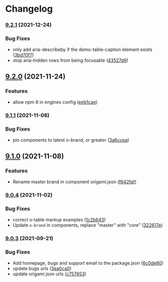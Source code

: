 # Changelog

### [9.2.1](https://www.github.com/Financial-Times/origami/compare/o-table-v9.2.0...o-table-v9.2.1) (2021-12-24)


### Bug Fixes

* only add aria-describeby if the demo-table-caption element exists ([3bd70f7](https://www.github.com/Financial-Times/origami/commit/3bd70f73a4464becc508703a1a7e4c44e07c99aa))
* stop aria-hidden rows from being focusable ([43527d9](https://www.github.com/Financial-Times/origami/commit/43527d9a3f9b74151a8f674d9b78958e6df68f56))

## [9.2.0](https://www.github.com/Financial-Times/origami/compare/o-table-v9.1.1...o-table-v9.2.0) (2021-11-24)


### Features

* allow npm 8 in engines config ([eeb1cae](https://www.github.com/Financial-Times/origami/commit/eeb1cae6e7f0379e647f2b41240b1f294997d528))

### [9.1.1](https://www.github.com/Financial-Times/origami/compare/o-table-v9.1.0...o-table-v9.1.1) (2021-11-08)


### Bug Fixes

* pin components to latest o-brand, or greater ([3a6ccea](https://www.github.com/Financial-Times/origami/commit/3a6ccea1e838e4a2003322ca1f855d0b87b26b60))

## [9.1.0](https://www.github.com/Financial-Times/origami/compare/o-table-v9.0.4...o-table-v9.1.0) (2021-11-08)


### Features

* Rename master brand in component origami.json ([f642faf](https://www.github.com/Financial-Times/origami/commit/f642faf0574d84ea8185b56e6090c8015def27e6))

### [9.0.4](https://www.github.com/Financial-Times/origami/compare/o-table-v9.0.3...o-table-v9.0.4) (2021-11-02)


### Bug Fixes

* correct o-table markup examples ([1c2b643](https://www.github.com/Financial-Times/origami/commit/1c2b6434288ddf6b70c5833277b28811597f060a))
* Update `o-brand` in components, replace "master" with "core" ([322617e](https://www.github.com/Financial-Times/origami/commit/322617ea80f30a6825d9c36872e05574b871ea82))

### [9.0.3](https://www.github.com/Financial-Times/origami/compare/o-table-v9.0.2...o-table-v9.0.3) (2021-09-21)


### Bug Fixes

* Add homepage, bugs and support email to the package.json ([6c0de60](https://www.github.com/Financial-Times/origami/commit/6c0de60ebd6e64c4dd16d000fcc6b79412ce30f4))
* update bugs urls ([3ea0ca0](https://www.github.com/Financial-Times/origami/commit/3ea0ca03bcb6e55142a77387ad0fff5ddf056d44))
* update origami json urls ([c757653](https://www.github.com/Financial-Times/origami/commit/c7576532b5a14f0462d5346dfb63238be025602e))
